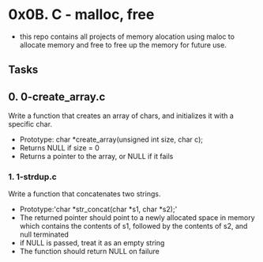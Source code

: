 # **0x0B. C - malloc, free**
* this repo contains all projects of memory alocation using maloc to allocate memory and free to free up the memory for future use.

## Tasks
##  **0. 0-create_array.c**
Write a function that creates an array of chars, and initializes it with a specific char.
* Prototype: char *create_array(unsigned int size, char c);
* Returns NULL if size = 0
*  Returns a pointer to the array, or NULL if it fails

###  **1. 1-strdup.c**
Write a function that concatenates two strings.
* Prototype:'char *str_concat(char *s1, char *s2);'
* The returned pointer should point to a newly allocated space in memory which contains the contents of s1, followed by the contents of s2, and null terminated
* if NULL is passed, treat it as an empty string
* The function should return NULL on failure
